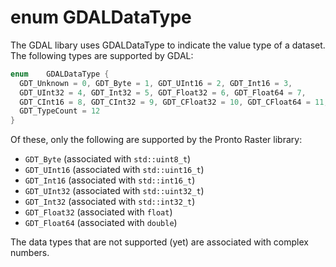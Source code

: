 # enum GDALDataType
The GDAL libary uses GDALDataType to indicate the value type of a dataset. The following types are supported by GDAL:

```cpp
enum  	GDALDataType {
  GDT_Unknown = 0, GDT_Byte = 1, GDT_UInt16 = 2, GDT_Int16 = 3,
  GDT_UInt32 = 4, GDT_Int32 = 5, GDT_Float32 = 6, GDT_Float64 = 7,
  GDT_CInt16 = 8, GDT_CInt32 = 9, GDT_CFloat32 = 10, GDT_CFloat64 = 11,
  GDT_TypeCount = 12
}
```
Of these, only the following are supported by the Pronto Raster library:
- `GDT_Byte` (associated with `std::uint8_t`)
- `GDT_UInt16` (associated with `std::uint16_t`)
- `GDT_Int16` (associated with `std::int16_t`)
- `GDT_UInt32` (associated with `std::uint32_t`)
- `GDT_Int32` (associated with `std::int32_t`)
- `GDT_Float32` (associated with `float`)
- `GDT_Float64` (associated with `double`)

The data types that are not supported (yet) are associated with complex numbers.